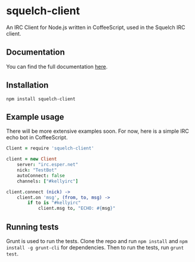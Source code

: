 # squelch-client


An IRC Client for Node.js written in CoffeeScript, used in the Squelch IRC client.

## Documentation
You can find the full documentation [here](http://squelch-irc.github.io/squelch-client/).


## Installation
`npm install squelch-client`

## Example usage
There will be more extensive examples soon. For now, here is a simple IRC echo bot in CoffeeScript.
```coffeescript
Client = require 'squelch-client'

client = new Client
	server: "irc.esper.net"
	nick: "TestBot"
	autoConnect: false
	channels: ["#kellyirc"]

client.connect (nick) ->
	client.on 'msg', (from, to, msg) ->
		if to is "#kellyirc"
			client.msg to, "ECHO: #{msg}"
```
## Running tests
Grunt is used to run the tests. Clone the repo and run `npm install` and `npm install -g grunt-cli` for dependencies. Then to run the tests, run `grunt test`.

